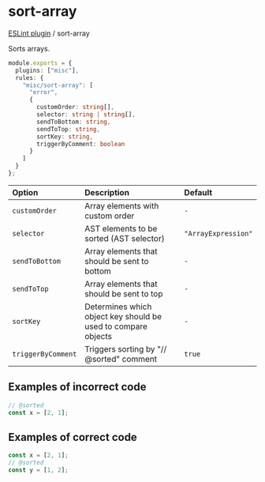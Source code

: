# sort-array

[ESLint plugin](https://iliubinskii.github.io/eslint-plugin-misc/) / sort-array

Sorts arrays.

```ts
module.exports = {
  plugins: ["misc"],
  rules: {
    "misc/sort-array": [
      "error",
      {
        customOrder: string[],
        selector: string | string[],
        sendToBottom: string,
        sendToTop: string,
        sortKey: string,
        triggerByComment: boolean
      }
    ]
  }
};
```

| Option | Description | Default |
| :----- | :----- | :----- |
| `customOrder` | Array elements with custom order | `-` |
| `selector` | AST elements to be sorted (AST selector) | `"ArrayExpression"` |
| `sendToBottom` | Array elements that should be sent to bottom | `-` |
| `sendToTop` | Array elements that should be sent to top | `-` |
| `sortKey` | Determines which object key should be used to compare objects | `-` |
| `triggerByComment` | Triggers sorting by "// @sorted" comment | `true` |

## Examples of incorrect code

```ts
// @sorted
const x = [2, 1];
```

## Examples of correct code

```ts
const x = [2, 1];
// @sorted
const y = [1, 2];
```
